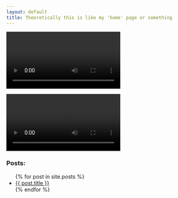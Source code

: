 ```yaml
---
layout: default
title: Theoretically this is like my 'home' page or something
---
```


<video autoplay loop>
<source src="/img/handshands.webm" type="video/webm">
</video>

![hands](/img/handshands.webm)

### Posts:

<ul>
  {% for post in site.posts %}
    <li>
      <a href="{{ post.url }}">{{ post.title }}</a>
    </li>
  {% endfor %}
</ul>

